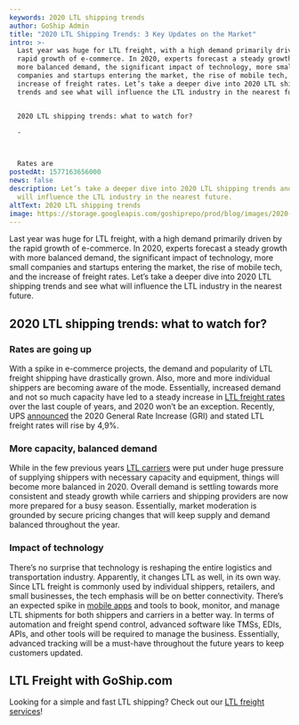 ```yaml
---
keywords: 2020 LTL shipping trends
author: GoShip Admin
title: "2020 LTL Shipping Trends: 3 Key Updates on the Market"
intro: >-
  Last year was huge for LTL freight, with a high demand primarily driven by the
  rapid growth of e-commerce. In 2020, experts forecast a steady growth with
  more balanced demand, the significant impact of technology, more small
  companies and startups entering the market, the rise of mobile tech, and the
  increase of freight rates. Let’s take a deeper dive into 2020 LTL shipping
  trends and see what will influence the LTL industry in the nearest future. 


  2020 LTL shipping trends: what to watch for?

  -



  Rates are
postedAt: 1577163656000
news: false
description: Let’s take a deeper dive into 2020 LTL shipping trends and see what
  will influence the LTL industry in the nearest future.
altText: 2020 LTL shipping trends
image: https://storage.googleapis.com/goshiprepo/prod/blog/images/2020-ltl-shipping-trends-3-key-updates-on-the-market.jpg
---
```

Last year was huge for LTL freight, with a high demand primarily driven by the rapid growth of e-commerce. In 2020, experts forecast a steady growth with more balanced demand, the significant impact of technology, more small companies and startups entering the market, the rise of mobile tech, and the increase of freight rates. Let’s take a deeper dive into 2020 LTL shipping trends and see what will influence the LTL industry in the nearest future.

## 2020 LTL shipping trends: what to watch for?

### Rates are going up

With a spike in e-commerce projects, the demand and popularity of LTL freight shipping have drastically grown. Also, more and more individual shippers are becoming aware of the mode. Essentially, increased demand and not so much capacity have led to a steady increase in [LTL freight rates](https://www.goship.com/blog/factors-determine-ltl-shipping-rates/) over the last couple of years, and 2020 won’t be an exception. Recently, UPS [announced](https://www.shipware.com/ups-2020-rate-increases/) the 2020 General Rate Increase (GRI) and stated LTL freight rates will rise by 4,9%.

### More capacity, balanced demand

While in the few previous years [LTL carriers](https://www.goship.com/blog/how-to-choose-the-right-ltl-carriers/) were put under huge pressure of supplying shippers with necessary capacity and equipment, things will become more balanced in 2020. Overall demand is settling towards more consistent and steady growth while carriers and shipping providers are now more prepared for a busy season. Essentially, market moderation is grounded by secure pricing changes that will keep supply and demand balanced throughout the year.

### Impact of technology

There’s no surprise that technology is reshaping the entire logistics and transportation industry. Apparently, it changes LTL as well, in its own way. Since LTL freight is commonly used by individual shippers, retailers, and small businesses, the tech emphasis will be on better connectivity. There’s an expected spike in [mobile apps](https://www.goship.com/blog/how-to-choose-the-best-shipping-app/) and tools to book, monitor, and manage LTL shipments for both shippers and carriers in a better way. In terms of automation and freight spend control, advanced software like TMSs, EDIs, APIs, and other tools will be required to manage the business. Essentially, advanced tracking will be a must-have throughout the future years to keep customers updated.

## LTL Freight with GoShip.com

Looking for a simple and fast LTL shipping? Check out our [LTL freight services](https://www.goship.com/shipping-services/ltl-freight-shipping/)! [](https://www.goship.com/)
